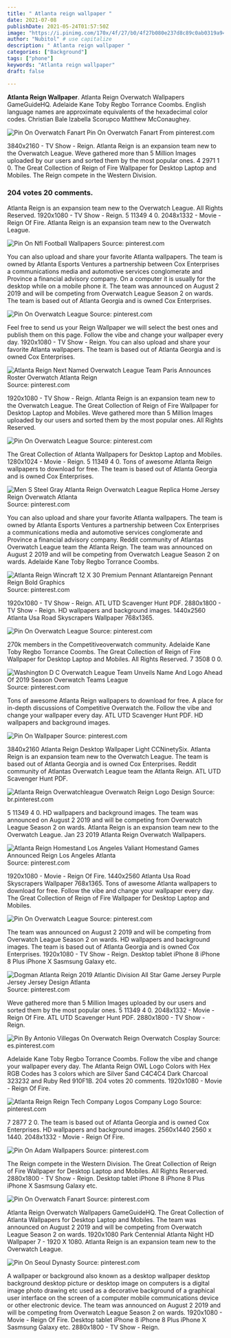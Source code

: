 ```yaml
---
title: " Atlanta reign wallpaper "
date: 2021-07-08
publishDate: 2021-05-24T01:57:50Z
image: "https://i.pinimg.com/170x/4f/27/b0/4f27b080e237d8c89c0ab0319a94cc79.jpg"
author: "Nubitol" # use capitalize
description: " Atlanta reign wallpaper "
categories: ["Background"]
tags: ["phone"]
keywords: "Atlanta reign wallpaper"
draft: false

---
```



**Atlanta Reign Wallpaper**. Atlanta Reign Overwatch Wallpapers GameGuideHQ. Adelaide Kane Toby Regbo Torrance Coombs. English language names are approximate equivalents of the hexadecimal color codes. Christian Bale Izabella Scorupco Matthew McConaughey.

![Pin On Overwatch Fanart](https://i.pinimg.com/originals/72/8a/35/728a35dc280badc6f266bf86d6069cbe.jpg "Pin On Overwatch Fanart")
Pin On Overwatch Fanart From pinterest.com


3840x2160 - TV Show - Reign. Atlanta Reign is an expansion team new to the Overwatch League. Weve gathered more than 5 Million Images uploaded by our users and sorted them by the most popular ones. 4 2971 1 0. The Great Collection of Reign of Fire Wallpaper for Desktop Laptop and Mobiles. The Reign compete in the Western Division.

### 204 votes 20 comments.

Atlanta Reign is an expansion team new to the Overwatch League. All Rights Reserved. 1920x1080 - TV Show - Reign. 5 11349 4 0. 2048x1332 - Movie - Reign Of Fire. Atlanta Reign is an expansion team new to the Overwatch League.


![Pin On Nfl Football Wallpapers](https://i.pinimg.com/originals/71/6f/f2/716ff260ff41e7841a29ab1292e6ce22.jpg "Pin On Nfl Football Wallpapers")
Source: pinterest.com

You can also upload and share your favorite Atlanta wallpapers. The team is owned by Atlanta Esports Ventures a partnership between Cox Enterprises a communications media and automotive services conglomerate and Province a financial advisory company. On a computer it is usually for the desktop while on a mobile phone it. The team was announced on August 2 2019 and will be competing from Overwatch League Season 2 on wards. The team is based out of Atlanta Georgia and is owned Cox Enterprises.

![Pin On Overwatch League](https://i.pinimg.com/favicons/04eac318b17f388426ec217c493ca281df35e01291f298b0f02e3106.png?c0035d0f3be35cd2de8d47701cbfa142 "Pin On Overwatch League")
Source: pinterest.com

Feel free to send us your Reign Wallpaper we will select the best ones and publish them on this page. Follow the vibe and change your wallpaper every day. 1920x1080 - TV Show - Reign. You can also upload and share your favorite Atlanta wallpapers. The team is based out of Atlanta Georgia and is owned Cox Enterprises.

![Atlanta Reign Next Named Overwatch League Team Paris Announces Roster Overwatch Atlanta Reign](https://i.pinimg.com/originals/56/0f/92/560f928592565be58186999b193067c6.jpg "Atlanta Reign Next Named Overwatch League Team Paris Announces Roster Overwatch Atlanta Reign")
Source: pinterest.com

1920x1080 - TV Show - Reign. Atlanta Reign is an expansion team new to the Overwatch League. The Great Collection of Reign of Fire Wallpaper for Desktop Laptop and Mobiles. Weve gathered more than 5 Million Images uploaded by our users and sorted them by the most popular ones. All Rights Reserved.

![Pin On Overwatch League](https://i.pinimg.com/originals/e6/9d/dd/e69ddd15960f5e035d27f753fb337432.png "Pin On Overwatch League")
Source: pinterest.com

The Great Collection of Atlanta Wallpapers for Desktop Laptop and Mobiles. 1280x1024 - Movie - Reign. 5 11349 4 0. Tons of awesome Atlanta Reign wallpapers to download for free. The team is based out of Atlanta Georgia and is owned Cox Enterprises.

![Men S Steel Gray Atlanta Reign Overwatch League Replica Home Jersey Reign Overwatch Atlanta](https://i.pinimg.com/originals/2e/a2/9f/2ea29f5a20eea8ae3cdda613f742ca94.jpg "Men S Steel Gray Atlanta Reign Overwatch League Replica Home Jersey Reign Overwatch Atlanta")
Source: pinterest.com

You can also upload and share your favorite Atlanta wallpapers. The team is owned by Atlanta Esports Ventures a partnership between Cox Enterprises a communications media and automotive services conglomerate and Province a financial advisory company. Reddit community of Atlantas Overwatch League team the Atlanta Reign. The team was announced on August 2 2019 and will be competing from Overwatch League Season 2 on wards. Adelaide Kane Toby Regbo Torrance Coombs.

![Atlanta Reign Wincraft 12 X 30 Premium Pennant Atlantareign Pennant Reign Bold Graphics](https://i.pinimg.com/736x/f4/b2/b0/f4b2b0d484e080eb7dfadb69d15d0277.jpg "Atlanta Reign Wincraft 12 X 30 Premium Pennant Atlantareign Pennant Reign Bold Graphics")
Source: pinterest.com

1920x1080 - TV Show - Reign. ATL UTD Scavenger Hunt PDF. 2880x1800 - TV Show - Reign. HD wallpapers and background images. 1440x2560 Atlanta Usa Road Skyscrapers Wallpaper 768x1365.

![Pin On Overwatch League](https://i.pinimg.com/originals/24/b4/6d/24b46d77a618974dbd8a40733b01e672.png "Pin On Overwatch League")
Source: pinterest.com

270k members in the Competitiveoverwatch community. Adelaide Kane Toby Regbo Torrance Coombs. The Great Collection of Reign of Fire Wallpaper for Desktop Laptop and Mobiles. All Rights Reserved. 7 3508 0 0.

![Washington D C Overwatch League Team Unveils Name And Logo Ahead Of 2019 Season Overwatch Teams League](https://i.pinimg.com/474x/5c/b1/84/5cb1849179f6ac846ee47c0ac23c495f.jpg "Washington D C Overwatch League Team Unveils Name And Logo Ahead Of 2019 Season Overwatch Teams League")
Source: pinterest.com

Tons of awesome Atlanta Reign wallpapers to download for free. A place for in-depth discussions of Competitive Overwatch the. Follow the vibe and change your wallpaper every day. ATL UTD Scavenger Hunt PDF. HD wallpapers and background images.

![Pin On Wallpaper](https://i.pinimg.com/736x/ed/2a/b5/ed2ab5cc4ee34ee821c47ea5651efee9.jpg "Pin On Wallpaper")
Source: pinterest.com

3840x2160 Atlanta Reign Desktop Wallpaper Light CCNinetySix. Atlanta Reign is an expansion team new to the Overwatch League. The team is based out of Atlanta Georgia and is owned Cox Enterprises. Reddit community of Atlantas Overwatch League team the Atlanta Reign. ATL UTD Scavenger Hunt PDF.

![Atlanta Reign Overwatchleague Overwatch Reign Logo Design](https://i.pinimg.com/474x/1f/6a/ee/1f6aee6158ffc1a9dcd7c9d648f64be5.jpg "Atlanta Reign Overwatchleague Overwatch Reign Logo Design")
Source: br.pinterest.com

5 11349 4 0. HD wallpapers and background images. The team was announced on August 2 2019 and will be competing from Overwatch League Season 2 on wards. Atlanta Reign is an expansion team new to the Overwatch League. Jan 23 2019 Atlanta Reign Overwatch Wallpapers.

![Atlanta Reign Homestand Los Angeles Valiant Homestand Games Announced Reign Los Angeles Atlanta](https://i.pinimg.com/originals/95/e9/ba/95e9babd49ada5547dfc4babbea9e2ca.jpg "Atlanta Reign Homestand Los Angeles Valiant Homestand Games Announced Reign Los Angeles Atlanta")
Source: pinterest.com

1920x1080 - Movie - Reign Of Fire. 1440x2560 Atlanta Usa Road Skyscrapers Wallpaper 768x1365. Tons of awesome Atlanta wallpapers to download for free. Follow the vibe and change your wallpaper every day. The Great Collection of Reign of Fire Wallpaper for Desktop Laptop and Mobiles.

![Pin On Overwatch League](https://i.pinimg.com/originals/bc/f2/63/bcf263433b59cf555f3b063cc31f86fe.png "Pin On Overwatch League")
Source: pinterest.com

The team was announced on August 2 2019 and will be competing from Overwatch League Season 2 on wards. HD wallpapers and background images. The team is based out of Atlanta Georgia and is owned Cox Enterprises. 1920x1080 - TV Show - Reign. Desktop tablet iPhone 8 iPhone 8 Plus iPhone X Sasmsung Galaxy etc.

![Dogman Atlanta Reign 2019 Atlantic Division All Star Game Jersey Purple Jersey Jersey Design Atlanta](https://i.pinimg.com/originals/9e/84/f4/9e84f4bf39c8a596bf0813900f1fee61.jpg "Dogman Atlanta Reign 2019 Atlantic Division All Star Game Jersey Purple Jersey Jersey Design Atlanta")
Source: pinterest.com

Weve gathered more than 5 Million Images uploaded by our users and sorted them by the most popular ones. 5 11349 4 0. 2048x1332 - Movie - Reign Of Fire. ATL UTD Scavenger Hunt PDF. 2880x1800 - TV Show - Reign.

![Pin By Antonio Villegas On Overwatch Reign Overwatch Cosplay](https://i.pinimg.com/originals/e6/64/6a/e6646a61c127483fe49323df50cd6f2e.jpg "Pin By Antonio Villegas On Overwatch Reign Overwatch Cosplay")
Source: es.pinterest.com

Adelaide Kane Toby Regbo Torrance Coombs. Follow the vibe and change your wallpaper every day. The Atlanta Reign OWL Logo Colors with Hex RGB Codes has 3 colors which are Silver Sand C4C4C4 Dark Charcoal 323232 and Ruby Red 910F1B. 204 votes 20 comments. 1920x1080 - Movie - Reign Of Fire.

![Atlanta Reign Reign Tech Company Logos Company Logo](https://i.pinimg.com/originals/74/63/b7/7463b73d477034bd4fa32b2933dd2a1d.png "Atlanta Reign Reign Tech Company Logos Company Logo")
Source: pinterest.com

7 2877 2 0. The team is based out of Atlanta Georgia and is owned Cox Enterprises. HD wallpapers and background images. 2560x1440 2560 x 1440. 2048x1332 - Movie - Reign Of Fire.

![Pin On Adam Wallpapers](https://i.pinimg.com/originals/7e/f0/01/7ef00164dabc4c8bf18e56d618e95f2b.jpg "Pin On Adam Wallpapers")
Source: pinterest.com

The Reign compete in the Western Division. The Great Collection of Reign of Fire Wallpaper for Desktop Laptop and Mobiles. All Rights Reserved. 2880x1800 - TV Show - Reign. Desktop tablet iPhone 8 iPhone 8 Plus iPhone X Sasmsung Galaxy etc.

![Pin On Overwatch Fanart](https://i.pinimg.com/originals/72/8a/35/728a35dc280badc6f266bf86d6069cbe.jpg "Pin On Overwatch Fanart")
Source: pinterest.com

Atlanta Reign Overwatch Wallpapers GameGuideHQ. The Great Collection of Atlanta Wallpapers for Desktop Laptop and Mobiles. The team was announced on August 2 2019 and will be competing from Overwatch League Season 2 on wards. 1920x1080 Park Centennial Atlanta Night HD Wallpaper 7 - 1920 X 1080. Atlanta Reign is an expansion team new to the Overwatch League.

![Pin On Seoul Dynasty](https://i.pinimg.com/170x/4f/27/b0/4f27b080e237d8c89c0ab0319a94cc79.jpg "Pin On Seoul Dynasty")
Source: pinterest.com

A wallpaper or background also known as a desktop wallpaper desktop background desktop picture or desktop image on computers is a digital image photo drawing etc used as a decorative background of a graphical user interface on the screen of a computer mobile communications device or other electronic device. The team was announced on August 2 2019 and will be competing from Overwatch League Season 2 on wards. 1920x1080 - Movie - Reign Of Fire. Desktop tablet iPhone 8 iPhone 8 Plus iPhone X Sasmsung Galaxy etc. 2880x1800 - TV Show - Reign.

